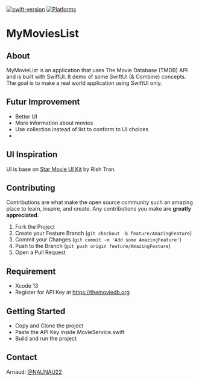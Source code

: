 [![swift-version](https://img.shields.io/badge/swift-5.1-brightgreen.svg)](https://github.com/apple/swift)
[![Platforms](https://img.shields.io/badge/Plateforms-macOS%20iOS%20tvOS%20watchOS-brightgreen)](https://img.shields.io/badge/Plateforms-macOS%20iOS%20tvOS%20watchOS-brightgreen)

# MyMoviesList

## About
MyMovieList is an application that uses The Movie Database (TMDB) API and is built with SwiftUI. 
It demo of some SwiftUI (& Combine) concepts. The goal is to make a real world application using SwiftUI only. 


## Futur Improvement 
- Better UI
- More information about movies
- Use collection instead of list to conform to UI choices
- 

## UI Inspiration
UI is base on [Star Movie UI Kit](https://www.figma.com/community/file/998526936934135880/Star-Movie-UI-Kit) by RIsh Tran.


## Contributing

Contributions are what make the open source community such an amazing place to learn, inspire, and create. Any contributions you make are **greatly appreciated**.

1. Fork the Project
2. Create your Feature Branch (`git checkout -b feature/AmazingFeature`)
3. Commit your Changes (`git commit -m 'Add some AmazingFeature'`)
4. Push to the Branch (`git push origin feature/AmazingFeature`)
5. Open a Pull Request


## Requirement
- Xcode 13
- Register for API Key at https://themoviedb.org

## Getting Started
- Copy and Clone the project
- Paste the API Key inside MovieService.swift
- Build and run the project

## Contact
Arnaud: [@NAUNAU22](https://twitter.com/NAUNAU22) 
